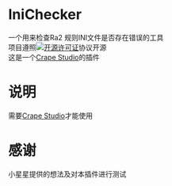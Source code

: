 # IniChecker
一个用来检查Ra2 规则INI文件是否存在错误的工具  
项目遵照[![开源许可证](https://www.gnu.org/graphics/lgplv3-88x31.png)](.\LICENSE)协议开源  
这是一个[Crape Studio](https://github.com/frg2089/Crape-Studio/)的插件  

# 说明  
需要[Crape Studio](https://github.com/frg2089/Crape-Studio/)才能使用





# 感谢  
小星星提供的想法及对本插件进行测试